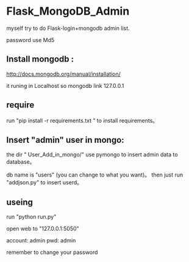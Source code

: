 Flask_MongoDB_Admin
===================

myself try to do Flask-login+mongodb admin list.

password use Md5


Install mongodb :
--------------------

http://docs.mongodb.org/manual/installation/

it runing in Localhost so mongodb link 127.0.0.1


require
------------------
run "pip install -r requirements.txt "
to install requirements。

Insert "admin" user in mongo:
------------------------------------

the dir " User_Add_in_mongo/" use pymongo to insert admin data to database。

db name is "users" (you can change to what you want)。
then just run "addjson.py" to insert userd。


useing
--------

run "python run.py"

open web to "127.0.0.1:5050"

account: admin
pwd: admin

remember to change your password


